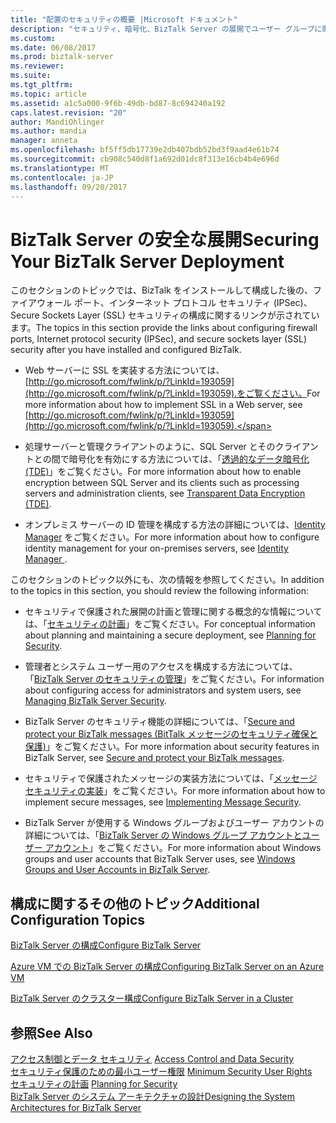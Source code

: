 ```yaml
---
title: "配置のセキュリティの概要 |Microsoft ドキュメント"
description: "セキュリティ、暗号化、BizTalk Server の展開でユーザー グループに関するクイック リンク"
ms.custom: 
ms.date: 06/08/2017
ms.prod: biztalk-server
ms.reviewer: 
ms.suite: 
ms.tgt_pltfrm: 
ms.topic: article
ms.assetid: a1c5a000-9f6b-49db-bd87-8c694240a192
caps.latest.revision: "20"
author: MandiOhlinger
ms.author: mandia
manager: anneta
ms.openlocfilehash: bf5ff5db17739e2db407bdb52bd3f9aad4e61b74
ms.sourcegitcommit: cb908c540d8f1a692d01dc8f313e16cb4b4e696d
ms.translationtype: MT
ms.contentlocale: ja-JP
ms.lasthandoff: 09/20/2017
---
```

# <a name="securing-your-biztalk-server-deployment"></a><span data-ttu-id="5ed6c-103">BizTalk Server の安全な展開</span><span class="sxs-lookup"><span data-stu-id="5ed6c-103">Securing Your BizTalk Server Deployment</span></span>
<span data-ttu-id="5ed6c-104">このセクションのトピックでは、BizTalk をインストールして構成した後の、ファイアウォール ポート、インターネット プロトコル セキュリティ (IPSec)、Secure Sockets Layer (SSL) セキュリティの構成に関するリンクが示されています。</span><span class="sxs-lookup"><span data-stu-id="5ed6c-104">The topics in this section provide the links about configuring firewall ports, Internet protocol security (IPSec), and secure sockets layer (SSL) security after you have installed and configured BizTalk.</span></span>  
  
-   <span data-ttu-id="5ed6c-105">Web サーバーに SSL を実装する方法については、[http://go.microsoft.com/fwlink/p/?LinkId=193059](http://go.microsoft.com/fwlink/p/?LinkId=193059).をご覧ください。</span><span class="sxs-lookup"><span data-stu-id="5ed6c-105">For more information about how to implement SSL in a Web server, see [http://go.microsoft.com/fwlink/p/?LinkId=193059](http://go.microsoft.com/fwlink/p/?LinkId=193059).</span></span>  
  
-   <span data-ttu-id="5ed6c-106">処理サーバーと管理クライアントのように、SQL Server とそのクライアントとの間で暗号化を有効にする方法については、「[透過的なデータ暗号化 (TDE)](https://msdn.microsoft.com/library/bb934049.aspx)」をご覧ください。</span><span class="sxs-lookup"><span data-stu-id="5ed6c-106">For more information about how to enable encryption between SQL Server and its clients such as processing servers and administration clients, see [Transparent Data Encryption (TDE)](https://msdn.microsoft.com/library/bb934049.aspx).</span></span>  
  
-   <span data-ttu-id="5ed6c-107">オンプレミス サーバーの ID 管理を構成する方法の詳細については、[Identity Manager](https://docs.microsoft.com/microsoft-identity-manager/) をご覧ください。</span><span class="sxs-lookup"><span data-stu-id="5ed6c-107">For more information about how to configure identity management for your on-premises servers, see [Identity Manager ](https://docs.microsoft.com/microsoft-identity-manager/).</span></span>  
  
 <span data-ttu-id="5ed6c-108">このセクションのトピック以外にも、次の情報を参照してください。</span><span class="sxs-lookup"><span data-stu-id="5ed6c-108">In addition to the topics in this section, you should review the following information:</span></span>  
  
-   <span data-ttu-id="5ed6c-109">セキュリティで保護された展開の計画と管理に関する概念的な情報については、「[セキュリティの計画](../core/planning-for-security.md)」をご覧ください。</span><span class="sxs-lookup"><span data-stu-id="5ed6c-109">For conceptual information about planning and maintaining a secure deployment, see [Planning for Security](../core/planning-for-security.md).</span></span>  
  
-   <span data-ttu-id="5ed6c-110">管理者とシステム ユーザー用のアクセスを構成する方法については、「[BizTalk Server のセキュリティの管理](../core/managing-biztalk-server-security.md)」をご覧ください。</span><span class="sxs-lookup"><span data-stu-id="5ed6c-110">For information about configuring access for administrators and system users, see [Managing BizTalk Server Security](../core/managing-biztalk-server-security.md).</span></span>  
  
-   <span data-ttu-id="5ed6c-111">BizTalk Server のセキュリティ機能の詳細については、「[Secure and protect your BizTalk messages (BitTalk メッセージのセキュリティ確保と保護)](../core/secure-and-protect-your-biztalk-messages.md)」をご覧ください。</span><span class="sxs-lookup"><span data-stu-id="5ed6c-111">For more information about security features in BizTalk Server, see [Secure and protect your BizTalk messages](../core/secure-and-protect-your-biztalk-messages.md).</span></span>  
  
-   <span data-ttu-id="5ed6c-112">セキュリティで保護されたメッセージの実装方法については、「[メッセージ セキュリティの実装](../core/implementing-message-security.md)」をご覧ください。</span><span class="sxs-lookup"><span data-stu-id="5ed6c-112">For more information about how to implement secure messages, see [Implementing Message Security](../core/implementing-message-security.md).</span></span>  
  
-   <span data-ttu-id="5ed6c-113">BizTalk Server が使用する Windows グループおよびユーザー アカウントの詳細については、「[BizTalk Server の Windows グループ アカウントとユーザー アカウント](../core/windows-groups-and-user-accounts-in-biztalk-server.md)」をご覧ください。</span><span class="sxs-lookup"><span data-stu-id="5ed6c-113">For more information about Windows groups and user accounts that BizTalk Server uses, see [Windows Groups and User Accounts in BizTalk Server](../core/windows-groups-and-user-accounts-in-biztalk-server.md).</span></span>  
  
## <a name="additional-configuration-topics"></a><span data-ttu-id="5ed6c-114">構成に関するその他のトピック</span><span class="sxs-lookup"><span data-stu-id="5ed6c-114">Additional Configuration Topics</span></span>  
 
 [<span data-ttu-id="5ed6c-115">BizTalk Server の構成</span><span class="sxs-lookup"><span data-stu-id="5ed6c-115">Configure BizTalk Server</span></span>](../install-and-config-guides/configure-biztalk-server.md)  
  
 [<span data-ttu-id="5ed6c-116">Azure VM での BizTalk Server の構成</span><span class="sxs-lookup"><span data-stu-id="5ed6c-116">Configuring BizTalk Server on an Azure VM</span></span>](http://msdn.microsoft.com/library/azure/jj248689.aspx)  
  
[<span data-ttu-id="5ed6c-117">BizTalk Server のクラスター構成</span><span class="sxs-lookup"><span data-stu-id="5ed6c-117">Configure BizTalk Server in a Cluster</span></span>](../install-and-config-guides/configure-biztalk-server-in-a-cluster.md)
    
  
## <a name="see-also"></a><span data-ttu-id="5ed6c-118">参照</span><span class="sxs-lookup"><span data-stu-id="5ed6c-118">See Also</span></span>  
 <span data-ttu-id="5ed6c-119">[アクセス制御とデータ セキュリティ](../core/access-control-and-data-security.md) </span><span class="sxs-lookup"><span data-stu-id="5ed6c-119">[Access Control and Data Security](../core/access-control-and-data-security.md) </span></span>  
 <span data-ttu-id="5ed6c-120">[セキュリティ保護のための最小ユーザー権限](../core/minimum-security-user-rights.md) </span><span class="sxs-lookup"><span data-stu-id="5ed6c-120">[Minimum Security User Rights](../core/minimum-security-user-rights.md) </span></span>  
 <span data-ttu-id="5ed6c-121">[セキュリティの計画](../core/planning-for-security.md) </span><span class="sxs-lookup"><span data-stu-id="5ed6c-121">[Planning for Security](../core/planning-for-security.md) </span></span>  
 [<span data-ttu-id="5ed6c-122">BizTalk Server のシステム アーキテクチャの設計</span><span class="sxs-lookup"><span data-stu-id="5ed6c-122">Designing the System Architectures for BizTalk Server</span></span>](../core/designing-the-system-architectures-for-biztalk-server.md)   
